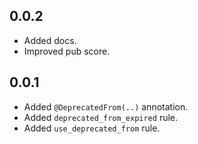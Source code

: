 ## 0.0.2

- Added docs.
- Improved pub score.

## 0.0.1

- Added `@DeprecatedFrom(..)` annotation.
- Added `deprecated_from_expired` rule.
- Added `use_deprecated_from` rule.
